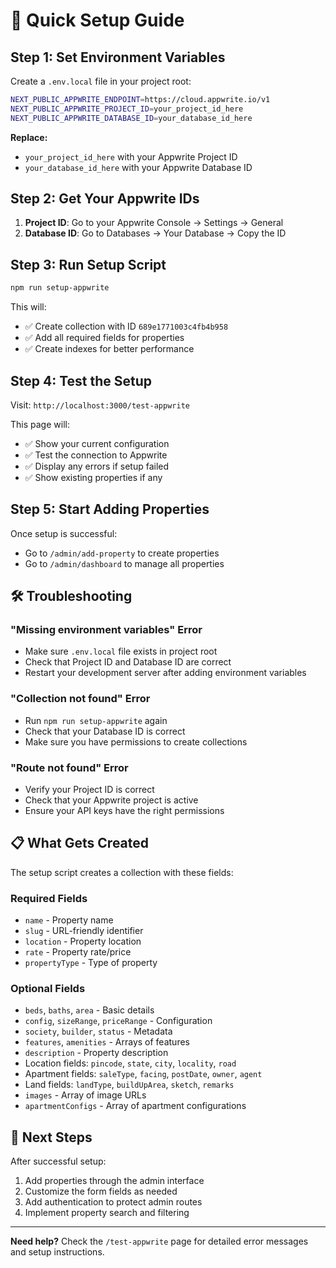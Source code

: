 # 🚀 Quick Setup Guide

## Step 1: Set Environment Variables

Create a `.env.local` file in your project root:

```bash
NEXT_PUBLIC_APPWRITE_ENDPOINT=https://cloud.appwrite.io/v1
NEXT_PUBLIC_APPWRITE_PROJECT_ID=your_project_id_here
NEXT_PUBLIC_APPWRITE_DATABASE_ID=your_database_id_here
```

**Replace:**
- `your_project_id_here` with your Appwrite Project ID
- `your_database_id_here` with your Appwrite Database ID

## Step 2: Get Your Appwrite IDs

1. **Project ID**: Go to your Appwrite Console → Settings → General
2. **Database ID**: Go to Databases → Your Database → Copy the ID

## Step 3: Run Setup Script

```bash
npm run setup-appwrite
```

This will:
- ✅ Create collection with ID `689e1771003c4fb4b958`
- ✅ Add all required fields for properties
- ✅ Create indexes for better performance

## Step 4: Test the Setup

Visit: `http://localhost:3000/test-appwrite`

This page will:
- ✅ Show your current configuration
- ✅ Test the connection to Appwrite
- ✅ Display any errors if setup failed
- ✅ Show existing properties if any

## Step 5: Start Adding Properties

Once setup is successful:
- Go to `/admin/add-property` to create properties
- Go to `/admin/dashboard` to manage all properties

## 🛠️ Troubleshooting

### "Missing environment variables" Error
- Make sure `.env.local` file exists in project root
- Check that Project ID and Database ID are correct
- Restart your development server after adding environment variables

### "Collection not found" Error
- Run `npm run setup-appwrite` again
- Check that your Database ID is correct
- Make sure you have permissions to create collections

### "Route not found" Error
- Verify your Project ID is correct
- Check that your Appwrite project is active
- Ensure your API keys have the right permissions

## 📋 What Gets Created

The setup script creates a collection with these fields:

### Required Fields
- `name` - Property name
- `slug` - URL-friendly identifier  
- `location` - Property location
- `rate` - Property rate/price
- `propertyType` - Type of property

### Optional Fields
- `beds`, `baths`, `area` - Basic details
- `config`, `sizeRange`, `priceRange` - Configuration
- `society`, `builder`, `status` - Metadata
- `features`, `amenities` - Arrays of features
- `description` - Property description
- Location fields: `pincode`, `state`, `city`, `locality`, `road`
- Apartment fields: `saleType`, `facing`, `postDate`, `owner`, `agent`
- Land fields: `landType`, `buildUpArea`, `sketch`, `remarks`
- `images` - Array of image URLs
- `apartmentConfigs` - Array of apartment configurations

## 🎯 Next Steps

After successful setup:
1. Add properties through the admin interface
2. Customize the form fields as needed
3. Add authentication to protect admin routes
4. Implement property search and filtering

---

**Need help?** Check the `/test-appwrite` page for detailed error messages and setup instructions.
